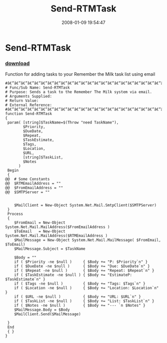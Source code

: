 ﻿---
pid:            108
parent:         0
children:       
poster:         Mark Schill
title:          Send-RTMTask
date:           2008-01-09 19:54:47
description:    Function for adding tasks to your Remember the Milk task list using email
format:         posh
---

# Send-RTMTask

### [download](108.ps1)  

Function for adding tasks to your Remember the Milk task list using email

```posh
#â€”â€”â€”â€”â€”â€”â€”â€”â€”â€”â€”â€”â€”â€”â€”â€”â€”â€”â€”â€”â€”â€”â€”â€”â€”â€”
# Func/Sub Name: Send-RTMTask
# Purpose: Sends a task to the Remember The Milk system via email.
# Arguments Supplied:
# Return Value:
# External Reference:
#â€”â€”â€”â€”â€”â€”â€”â€”â€”â€”â€”â€”â€”â€”â€”â€”â€”â€”â€”â€”â€”â€”â€”â€”â€”â€”
function Send-RTMTask
{
 param( [string]$TaskName=$(Throw "need TaskName"), 
        $Priority,
		$DueDate,
		$Repeat,
		$TaskEstimate,
		$Tags,
		$Location,
		$URL,
		[string]$TaskList,
		$Notes
	  )
 Begin
 { 
@@	# Some Constants
@@	$RTMEmailAddress = ""
@@	$FromEmailAddress = ""
@@	$SMTPServer = ""
	
	
	$MailClient = New-Object System.Net.Mail.SmtpClient($SMTPServer)
 }
 Process
 { 
 	$FromEmail = New-Object System.Net.Mail.MailAddress($FromEmailAddress )
	$ToEmail   = New-Object System.Net.Mail.MailAddress($RTMEmailAddress )
	$MailMessage = New-Object System.Net.Mail.MailMessage( $FromEmail, $ToEmail)
	$MailMessage.Subject = $TaskName
	
	$Body = ""
	if ( $Priority -ne $null )     { $Body += "P: $Priority`n" }
	if ( $DueDate -ne $null )      { $Body += "Due: $DueDate`n" }
	if ( $Repeat -ne $null )       { $Body += "Repeat: $Repeat`n" }
	if ( $TaskEstimate -ne $null ) { $Body += "EstimateP: $TaskEstimate`n" }
	if ( $Tags -ne $null )         { $Body += "Tags: $Tags`n" }
	if ( $Location -ne $null )     { $Body += "Location: $Location`n" }
	if ( $URL -ne $null )          { $Body += "URL: $URL`n" }
	if ( $TaskList -ne $null )     { $Body += "List: $TaskList`n" }
	if ( $Notes -ne $null )        { $Body += "--- `n $Notes" }
	$MailMessage.Body = $Body
	$MailClient.Send($MailMessage)
 
 }
 End
 { }
}

```
